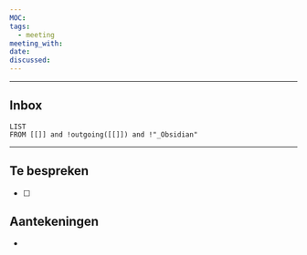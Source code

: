 ```yaml
---
MOC:
tags:
  - meeting
meeting_with:
date:
discussed:
---
```

---
## Inbox
```dataview
LIST
FROM [[]] and !outgoing([[]]) and !"_Obsidian"
```
---
## Te bespreken

- [ ] 

## Aantekeningen

- 